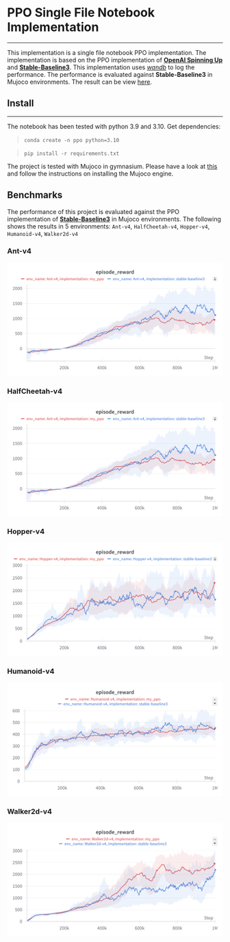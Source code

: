 # PPO Single File Notebook Implementation
---
This implementation is a single file notebook PPO implementation. The implementation is based on the PPO implementation of [**OpenAI Spinning Up**](https://github.com/openai/spinningup/tree/master) and [**Stable-Baseline3**](https://github.com/DLR-RM/stable-baselines3). This implementation uses [*wandb*](https://wandb.ai/site) to log the performance. The performance is evaluated against **Stable-Baseline3** in Mujoco environments. The result can be view [here](https://api.wandb.ai/links/tcd-clearway/kh37ft8v).

## Install
---
The notebook has been tested with python 3.9 and 3.10.
Get dependencies:
> `conda create -n ppo python=3.10`

> `pip install -r requirements.txt`

The project is tested with Mujoco in gymnasium. Please have a look at [this](https://gymnasium.farama.org/environments/mujoco/) and follow the instructions on installing the Mujoco engine.

## Benchmarks
The performance of this project is evaluated against the PPO implementation of [**Stable-Baseline3**](https://github.com/DLR-RM/stable-baselines3) in Mujoco environments. The following shows the results in 5 environments: `Ant-v4`, `HalfCheetah-v4`, `Hopper-v4`, `Humanoid-v4`, `Walker2d-v4`
### Ant-v4
![Ant-v4](result_imgs/Ant-v4.png)
### HalfCheetah-v4
![Ant-v4](result_imgs/HalfCheetah-v4.png)
### Hopper-v4
![Ant-v4](result_imgs/Hopper-v4.png)
### Humanoid-v4
![Ant-v4](result_imgs/Humanoid-v4.png)
### Walker2d-v4
![Ant-v4](result_imgs/Walker2d-v4.png)
